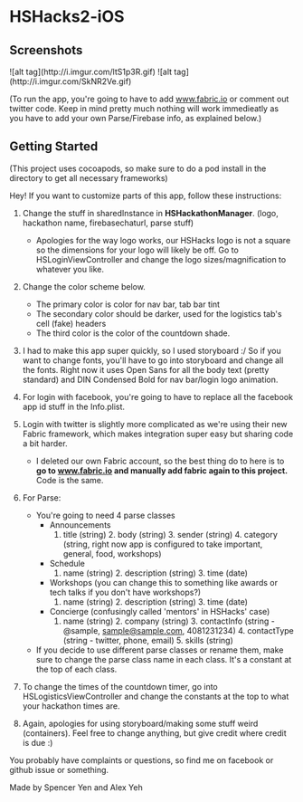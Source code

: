 # HSHacks2-iOS

<h2>Screenshots</h2>
![alt tag](http://i.imgur.com/ltS1p3R.gif)
![alt tag](http://i.imgur.com/SkNR2Ve.gif)

(To run the app, you're going to have to add www.fabric.io or comment out twitter code. Keep in mind pretty much nothing will work immedieatly as you have to add your own Parse/Firebase info, as explained below.)

<h2>Getting Started</h2>
(This project uses cocoapods, so make sure to do a pod install in the directory to get all necessary frameworks)

Hey! If you want to customize parts of this app, follow these instructions:

1. Change the stuff in sharedInstance in <b>HSHackathonManager</b>. (logo, hackathon name, firebasechaturl, parse stuff)
    - Apologies for the way logo works, our HSHacks logo is not a square so the dimensions for your logo will likely be off. Go to HSLoginViewController and change the logo sizes/magnification to whatever you like. 
 
2. Change the color scheme below.
    - The primary color is color for nav bar, tab bar tint
    - The secondary color should be darker, used for the logistics tab's cell (fake) headers
    - The third color is the color of the countdown shade.
 
3. I had to make this app super quickly, so I used storyboard :/ So if you want to change fonts, you'll have to go into storyboard and change all the fonts. Right now it uses Open Sans for all the body text (pretty standard) and DIN Condensed Bold for nav bar/login logo animation.
 
4. For login with facebook, you're going to have to replace all the facebook app id stuff in the Info.plist. 

5. Login with twitter is slightly more complicated as we're using their new Fabric framework, which makes integration super easy but sharing code a bit harder.
   - I deleted our own Fabric account, so the best thing do to here is to <b>go to www.fabric.io and manually add fabric again to this project.</b> Code is the same.
 
6. For Parse:
    - You're going to need 4 parse classes
        - Announcements
            1. title (string) 2. body (string) 3. sender (string) 4. category (string, right now app is configured to take important, general, food, workshops)
        - Schedule
            1. name (string) 2. description (string) 3. time (date)
        - Workshops (you can change this to something like awards or tech talks if you don't have workshops?)
            1. name (string) 2. description (string) 3. time (date)
        - Concierge (confusingly called 'mentors' in HSHacks' case)
            1. name (string) 2. company (string) 3. contactInfo (string - @sample, sample@sample.com, 4081231234) 4. contactType (string - twitter, phone, email) 5. skills (string)
    - If you decide to use different parse classes or rename them, make sure to change the parse class name in each class. It's a constant at the top of each class.
 
7. To change the times of the countdown timer, go into HSLogisticsViewController and change the constants at the top to what your hackathon times are. 
 
8.  Again, apologies for using storyboard/making some stuff weird (containers). Feel free to change anything, but give credit where credit is due :)
    
You probably have complaints or questions, so find me on facebook or github issue or something.
 
Made by Spencer Yen and Alex Yeh
